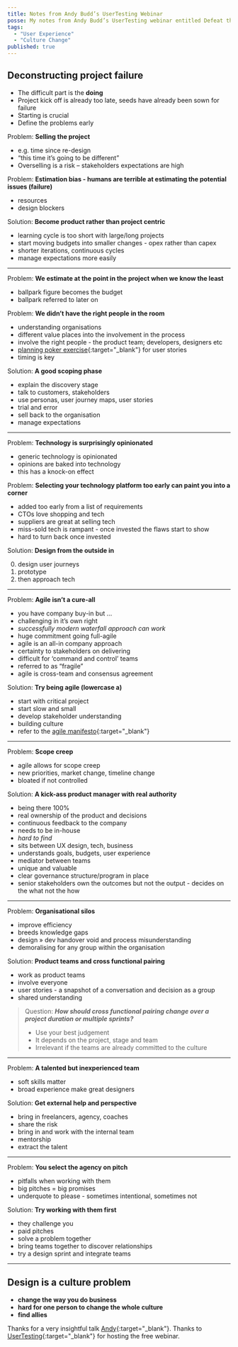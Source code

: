 ```yaml
---
title: Notes from Andy Budd’s UserTesting Webinar
posse: My notes from Andy Budd’s UserTesting webinar entitled Defeat the status quo - how to run the perfect digital project.
tags:
  - "User Experience"
  - "Culture Change"
published: true
---
```


## Deconstructing project failure

* The difficult part is the **doing**
* Project kick off is already too late, seeds have already been sown for failure
* Starting is crucial
* Define the problems early

Problem: **Selling the project**

* e.g. time since re-design
* “this time it’s going to be different”
* Overselling is a risk – stakeholders expectations are high

Problem: **Estimation bias - humans are terrible at estimating the potential issues (failure)**

* resources
* design blockers

Solution: **Become product rather than project centric**

* learning cycle is too short with large/long projects
* start moving budgets into smaller changes - opex rather than capex
* shorter iterations, continuous cycles
* manage expectations more easily

---

Problem: **We estimate at the point in the project when we know the least**

* ballpark figure becomes the budget
* ballpark referred to later on

Problem: **We didn’t have the right people in the room**

* understanding organisations
* different value places into the involvement in the process
* involve the right people - the product team;  developers, designers etc
* [planning poker exercise](https://www.crisp.se/bocker-och-produkter/planning-poker){:target="_blank"} for user stories
* timing is key

Solution: **A good scoping phase**

* explain the discovery stage
* talk to customers, stakeholders
* use personas, user journey maps, user stories
* trial and error
* sell back to the organisation
* manage expectations

---

Problem: **Technology is surprisingly opinionated**

* generic technology is opinionated
* opinions are baked into technology
* this has a knock-on effect

Problem: **Selecting your technology platform too early can paint you into a corner**

* added too early from a list of requirements
* CTOs love shopping and tech
* suppliers are great at selling tech
* miss-sold tech is rampant - once invested the flaws start to show
* hard to turn back once invested

Solution: **Design from the outside in**

0. design user journeys
0. prototype
0. then approach tech

---

Problem: **Agile isn’t a cure-all**

* you have company buy-in but …
* challenging in it’s own right
* *successfully modern waterfall approach can work*
* huge commitment going full-agile
* agile is an all-in company approach
* certainty to stakeholders on delivering
* difficult for ‘command and control’ teams
* referred to as “fragile”
* agile is cross-team and consensus agreement

Solution: **Try being agile (lowercase a)**

* start with critical project
* start slow and small
* develop stakeholder understanding
* building culture
* refer to the [agile manifesto](http://agilemanifesto.org/){:target="_blank"}

---

Problem: **Scope creep**

* agile allows for scope creep
* new priorities, market change, timeline change
* bloated if not controlled

Solution: **A kick-ass product manager with real authority**

* being there 100%
* real ownership of the product and decisions
* continuous feedback to the company
* needs to be in-house
* *hard to find*
* sits between UX design, tech, business
* understands goals, budgets, user experience
* mediator between teams
* unique and valuable
* clear governance structure/program in place
* senior stakeholders own the outcomes but not the output - decides on the what not the how

---

Problem: **Organisational silos**

* improve efficiency
* breeds knowledge gaps
* design » dev handover void and process misunderstanding
* demoralising for any group within the organisation

Solution: **Product teams and cross functional pairing**

* work as product teams
* involve everyone
* user stories - a snapshot of a conversation and decision as a group
* shared understanding

> Question: **_How should cross functional pairing change over a project duration or multiple sprints?_**
>
> * Use your best judgement
> * It depends on the project, stage and team
> * Irrelevant if the teams are already committed to the culture

---

Problem: **A talented but inexperienced team**

* soft skills matter
* broad experience make great designers

Solution: **Get external help and perspective**

* bring in freelancers, agency, coaches
* share the risk
* bring in and work with the internal team
* mentorship
* extract the talent

---

Problem: **You select the agency on pitch**

* pitfalls when working with them
* big pitches = big promises
* underquote to please - sometimes intentional, sometimes not

Solution: **Try working with them first**

* they challenge you
* paid pitches
* solve a problem together
* bring teams together to discover relationships
* try a design sprint and integrate teams

---

## Design is a culture problem
* **change the way you do business**
* **hard for one person to change the whole culture**
* **find allies**

Thanks for a very insightful talk [Andy](https://twitter.com/andybudd){:target="_blank"}. Thanks to [UserTesting](https://www.usertesting.com/){:target="_blank"} for hosting the free webinar.
